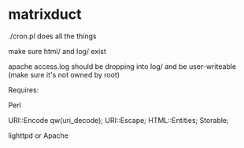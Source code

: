 # matrixduct

./cron.pl does all the things

make sure html/ and log/ exist

apache access.log should be dropping into log/ and be user-writeable (make sure it's not owned by root)


Requires:

Perl

URI::Encode qw(uri_decode);
URI::Escape;
HTML::Entities;
Storable;

lighttpd or Apache
